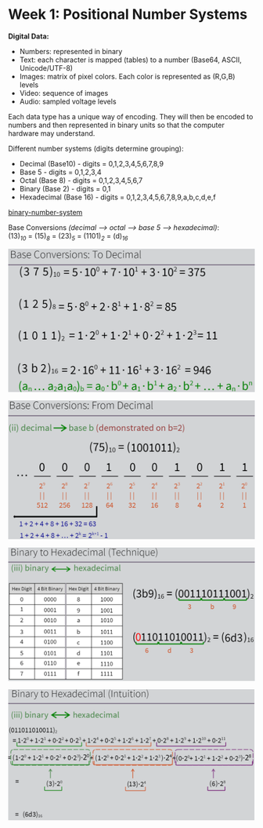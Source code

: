 # Week 1: Positional Number Systems

**Digital Data:**

- Numbers: represented in binary
- Text: each character is mapped (tables) to a number (Base64, ASCII, Unicode/UTF-8)
- Images: matrix of pixel colors. Each color is represented as (R,G,B) levels
- Video: sequence of images
- Audio: sampled voltage levels

Each data type has a unique way of encoding. They will then be encoded to numbers and then represented in binary units so that the computer hardware may understand.

Different number systems (digits determine grouping): <br>

- Decimal (Base10) - digits = 0,1,2,3,4,5,6,7,8,9
- Base 5 - digits = 0,1,2,3,4
- Octal (Base 8) - digits = 0,1,2,3,4,5,6,7
- Binary (Base 2) - digits = 0,1
- Hexadecimal (Base 16) - digits = 0,1,2,3,4,5,6,7,8,9,a,b,c,d,e,f

[binary-number-system](https://www.api.simply.science/math/arithmetic/number-systems/binary-number-system)

Base Conversions _(decimal --> octal --> base 5 --> hexadecimal)_: <br>
(13)<sub>_10_</sub> = (15)<sub>_8_</sub> = (23)<sub>_5_</sub> = (1101)<sub>_2_</sub> = (d)<sub>_16_</sub>

![toDecimal](./images/week1/toDecimal.png)

![fromDecimal](./images/week1/fromDecimal.png)

![binaryToHex](./images/week1/binaryToHex.png)

![binaryToHex2](./images/week1/binaryToHex2.png)

